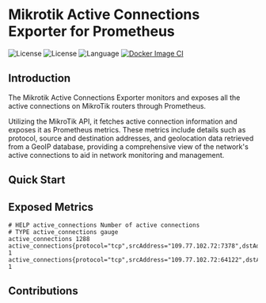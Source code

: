 # Mikrotik Active Connections Exporter for Prometheus

![License](https://img.shields.io/badge/prometheus-exporter-blueviolet)
![License](https://img.shields.io/badge/License-MIT-lightgrey.svg)
![Language](https://img.shields.io/badge/python-v3.8-blue)
[![Docker Image CI](https://github.com/hypeproxy/mikrotik-active-connections-exporter/actions/workflows/docker-image.yml/badge.svg)](https://github.com/hypeproxy/mikrotik-active-connections-exporter/actions/workflows/docker-image.yml)

## Introduction

The Mikrotik Active Connections Exporter monitors and exposes all the active connections on MikroTik routers through Prometheus.

Utilizing the MikroTik API, it fetches active connection information and exposes it as Prometheus metrics. These metrics include details such as protocol, source and destination addresses, and geolocation data retrieved from a GeoIP database, providing a comprehensive view of the network's active connections to aid in network monitoring and management.

## Quick Start


## Exposed Metrics

```
# HELP active_connections Number of active connections
# TYPE active_connections gauge
active_connections 1288
active_connections{protocol="tcp",srcAddress="109.77.102.72:7378",dstAddress="109.77.102.74:6965",replySrcAddress="109.190.102.74:6965",replyDstAddress="109.190.102.72:37319",latitude="48,86",longitude="2,35"} 1
active_connections{protocol="tcp",srcAddress="109.77.102.72:64122",dstAddress="109.77.102.74:6629",replySrcAddress="109.190.102.74:6629",replyDstAddress="109.190.102.72:57901",latitude="48,86",longitude="2,35"} 1
```

## Contributions